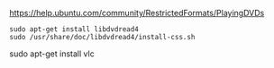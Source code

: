 
https://help.ubuntu.com/community/RestrictedFormats/PlayingDVDs

    sudo apt-get install libdvdread4
    sudo /usr/share/doc/libdvdread4/install-css.sh

   sudo apt-get install vlc

